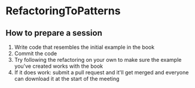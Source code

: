 # RefactoringToPatterns

## How to prepare a session

1. Write code that resembles the initial example in the book
1. Commit the code
1. Try following the refactoring on your own to make sure the example you've created works with the book
1. If it does work: submit a pull request and it'll get merged and everyone can download it at the start of the meeting
